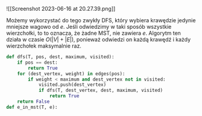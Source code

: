 ![[Screenshot 2023-06-16 at 20.27.39.png]]

Możemy wykorzystać do tego zwykły DFS, który wybiera krawędzie jedynie mniejsze wagowo od $e$. Jeśli odwiedzimy w taki sposób wszystkie wierzchołki, to to oznacza, że żadne MST, nie zawiera $e$. Algorytm ten działa w czasie $O(|V|+|E|)$, ponieważ odwiedzi on każdą krawędź i każdy wierzchołek maksymalnie raz.

```python
def dfs(T, pos, dest, maximum, visited):
	if pos == dest:
		return True
	for (dest_vertex, weight) in edges(pos):
		if weight < maximum and dest_vertex not in visited:
			visited.push(dest_vertex)
			if dfs(T, dest_vertex, dest, maximum, visited)
				return True
	return False
def e_in_mst(T, e):
	
```